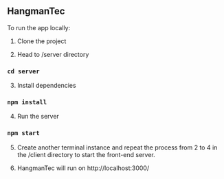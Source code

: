 ## HangmanTec

To run the app locally:

1. Clone the project

2. Head to /server directory

### `cd server`

3. Install dependencies

### `npm install`

4. Run the server

### `npm start`

5. Create another terminal instance and repeat the process from 2 to 4 in the /client directory to start the front-end server.

6. HangmanTec will run on http://localhost:3000/
